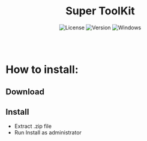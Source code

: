<div id="title" align="center">
  <h1>Super ToolKit</h1>
</div>

<div id="badges" align="center">

![License](https://img.shields.io/github/license/georgejrdev/ToolKit-Development.svg)
![Version](https://img.shields.io/badge/version-3.0.0-53918E.svg)
![Windows](https://img.shields.io/badge/made%20for-linux_/_windows-AD6845.svg)

</div>

<br>
<br>

# How to install:

## Download

## Install

- Extract .zip file
- Run Install as administrator
